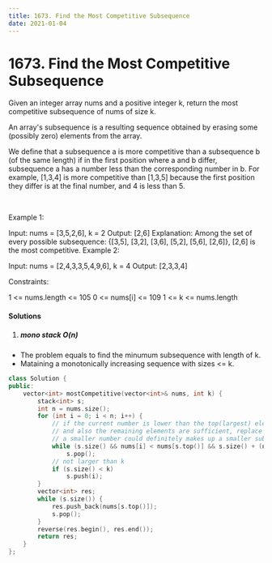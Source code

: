```yaml
---
title: 1673. Find the Most Competitive Subsequence
date: 2021-01-04
---
```

# 1673. Find the Most Competitive Subsequence
Given an integer array nums and a positive integer k, return the most competitive subsequence of nums of size k.

An array's subsequence is a resulting sequence obtained by erasing some (possibly zero) elements from the array.

We define that a subsequence a is more competitive than a subsequence b (of the same length) if in the first position where a and b differ, subsequence a has a number less than the corresponding number in b. For example, [1,3,4] is more competitive than [1,3,5] because the first position they differ is at the final number, and 4 is less than 5.

 

Example 1:

Input: nums = [3,5,2,6], k = 2
Output: [2,6]
Explanation: Among the set of every possible subsequence: {[3,5], [3,2], [3,6], [5,2], [5,6], [2,6]}, [2,6] is the most competitive.
Example 2:

Input: nums = [2,4,3,3,5,4,9,6], k = 4
Output: [2,3,3,4]
 

Constraints:

1 <= nums.length <= 105
0 <= nums[i] <= 109
1 <= k <= nums.length


#### Solutions

1. ##### mono stack O(n)

- The problem equals to find the minumum subsequence with length of k.
- Mataining a monotonically increasing sequence with sizes <= k.

```cpp
class Solution {
public:
    vector<int> mostCompetitive(vector<int>& nums, int k) {
        stack<int> s;
        int n = nums.size();
        for (int i = 0; i < n; i++) {
            // if the current number is lower than the top(largest) element of the stack.
            // and also the remaining elements are sufficient, replace the top number with 
            // a smaller number could definitely makes up a smaller subsequence.
            while (s.size() && nums[i] < nums[s.top()] && s.size() + (n - i - 1) >= k)
                s.pop();
            // not larger than k
            if (s.size() < k)
                s.push(i);
        }
        vector<int> res;
        while (s.size()) {
            res.push_back(nums[s.top()]);
            s.pop();
        }
        reverse(res.begin(), res.end());
        return res;
    }
};

```